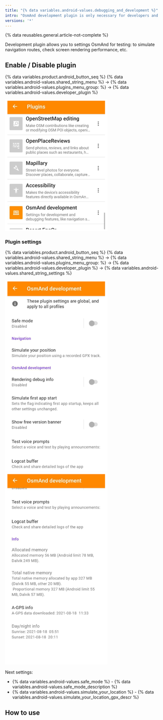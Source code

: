 ```yaml
---
title: "{% data variables.android-values.debugging_and_development %}"
intro: "OsmAnd development plugin is only necessary for developers and experienced users. It allows you to simulate navigation routes, check screen rendering performance, etc."
versions: '*'
---
```

{% data reusables.general.article-not-complete %}


Development plugin allows you to settings OsmAnd for testing: to simulate navigation routes, check screen rendering performance, etc.


## Enable / Disable plugin

{% data variables.product.android_button_seq %} {% data variables.android-values.shared_string_menu %} → {% data variables.android-values.plugins_menu_group: %} → {% data variables.android-values.developer_plugin %}

![Development plugin Android](/assets/images/plugins/development/development_plugin_android.png)


### Plugin settings

{% data variables.product.android_button_seq %} {% data variables.android-values.shared_string_menu %} → {% data variables.android-values.plugins_menu_group: %} → {% data variables.android-values.developer_plugin %} → {% data variables.android-values.shared_string_settings %}

![Development Settings Android](/assets/images/plugins/development/development_plugin_settings_android.png) ![Development Settings 2 Android](/assets/images/plugins/development/development_plugin_settings_2_android.png)


Next settings:
- {% data variables.android-values.safe_mode %} - {% data variables.android-values.safe_mode_description %}
- {% data variables.android-values.simulate_your_location %} - {% data variables.android-values.simulate_your_location_gpx_descr %} 

## How to use
